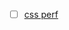 
- [ ] [css perf](https://www.speedcurve.com/web-performance-guide/using-critical-css-for-faster-rendering/)
